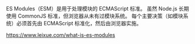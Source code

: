 ES Modules（ESM）是用于处理模块的 ECMAScript 标准。 
虽然 Node.js 长期使用 CommonJS 标准，但浏览器从未有过模块系统。 
每个主要决策（如模块系统）必须首先由 ECMAScript 标准化，然后由浏览器实施。

https://www.leixue.com/what-is-es-modules